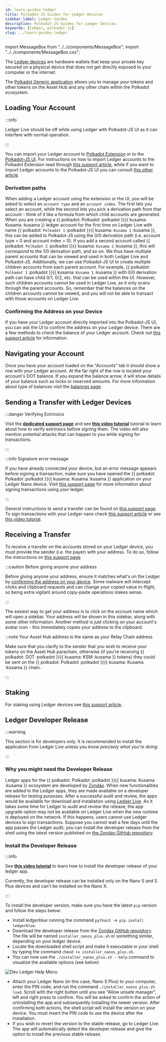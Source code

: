 ```yaml
---
id: learn-guides-ledger
title: Polkadot-JS Guides for Ledger Devices
sidebar_label: Ledger Guides
description: Polkadot-JS Guides for Ledger Devices.
keywords: [ledger, polkadot-js]
slug: ../learn-guides-ledger
---
```


import MessageBox from "../../components/MessageBox"; import "../../components/MessageBox.css";

<MessageBox message="Polkadot-JS is for developers and power users only. If you need help using the
[Polkadot-JS UI](../general/polkadotjs-ui.md), you can contact the
[Polkadot Support Team](https://support.polkadot.network/support/home). For more user-friendly tools
see the [wallets](./wallets-index), [apps](./apps-index) and [dashboard](./dashboards-index) pages." />

The [Ledger devices](../general/ledger.md) are hardware wallets that keep your private key secured
on a physical device that does not get directly exposed to your computer or the internet.

The [Polkadot Generic application](../general/ledger.md#polkadot-generic-app) allows you to manage
your tokens and other tokens on the Asset Hub and any other chain within the Polkadot ecosystem.

## Loading Your Account

:::info

Ledger Live should be off while using Ledger with Polkadot-JS UI as it can interfere with normal
operation.

:::

You can import your Ledger account to [Polkadot Extension](https://polkadot.js.org/extension/) or to
the [Polkadot-JS UI](https://polkadot.js.org/apps/#/explorer). For instructions on how to import
Ledger accounts to the Polkadot Extension read through
[this support article](https://support.polkadot.network/support/solutions/articles/65000175387-how-to-add-your-ledger-through-the-polkadot-extension),
while if you want to import Ledger accounts to the Polkadot-JS UI you can consult
[this other article](https://support.polkadot.network/support/solutions/articles/65000170812-how-to-add-ledger-account-through-the-polkadot-js-ui).

### Derivation paths

When adding a Ledger account using the extension or the UI, you will be asked to select an
`account type` and an `account index`. The first lets you select an account, while the second lets
you pick a derivation path from that account - think of it like a formula from which child accounts
are generated. When you are creating a
{{ polkadot: Polkadot :polkadot }}{{ kusama: Kusama :kusama }} ledger account for the first time on
Ledger Live with name {{ polkadot: `Polkadot 1` :polkadot }}{{ kusama: `Kusama 1` :kusama }}, this
can be added to Polkadot-JS using the 0/0 derivation path (i.e. account type = 0 and account index =
0). If you add a second account called
{{ polkadot: `Polkadot 2` :polkadot }}{{ kusama: `Kusama 2` :kusama }}, this will correspond to the
1/0 derivation path, and so on. We thus have multiple parent accounts that can be viewed and used in
both Ledger Live and Polkadot-JS. Additionally, we can use Polkadot-JS UI to create multiple
children accounts from each parent account. For example,
{{ polkadot: `Polkadot 1` :polkadot }}{{ kusama: `Kusama 1` :kusama }} with 0/0 derivation path can
have child 0/1, 0/2, etc. that can be used within the UI. However, such children accounts cannot be
used in Ledger Live, as it only scans through the parent accounts. So, remember that the balances on
the children accounts cannot be viewed, and you will not be able to transact with those accounts on
Ledger Live.

### Confirming the Address on your Device

If you have your Ledger account directly imported into the Polkadot-JS UI, you can ask the UI to
confirm the address on your Ledger device. There are a few methods to check the balance of your
Ledger account. Check out
[this support article](https://support.polkadot.network/support/solutions/articles/65000169332-where-can-i-see-the-balance-of-my-account-)
for information.

## Navigating your Account

Once you have your account loaded on the "Accounts" tab it should show a row with your Ledger
account. At the far right of the row is located your account's DOT balance. If you expand the
balance arrow, it will show details of your balance such as locks or reserved amounts. For more
information about type of balances visit the
[balances page](./learn-account-balances.md#balance-types-on-polkadot-js).

## Sending a Transfer with Ledger Devices

:::danger Verifying Extrinsics

Visit the
[**dedicated support page**](https://support.polkadot.network/support/solutions/articles/65000179161-how-can-i-verify-what-extrinsic-i-m-signing-#Verify-an-extrinsic-using-Ledger)
and see [**this video tutorial**](https://youtu.be/bxMs-9fBtFk?t=360) tutorial to learn about how to
verify extrinsics before signing them. The video will also mention potential attacks that can happen
to you while signing for transactions.

:::

:::info Signature error message

If you have already connected your device, but an error message appears before signing a
transaction, make sure you have opened the
{{ polkadot: Polkadot :polkadot }}{{ kusama: Kusama :kusama }} application on your Ledger Nano
device. Visit
[this support page](https://support.polkadot.network/support/solutions/articles/65000181994) for
more information about signing transactions using your ledger.

:::

General instructions to send a transfer can be found on
[this support page](https://support.polkadot.network/support/solutions/articles/65000170304-how-to-send-transfer-funds-out-of-your-dot-account-on-the-polkadot-js-ui).
To sign transactions with your Ledger nano check
[this support article](https://support.polkadot.network/support/solutions/articles/65000181994) or
see [this video tutorial](https://youtu.be/gbvrHzr4EDY?t=579).

## Receiving a Transfer

To receive a transfer on the accounts stored on your Ledger device, you must provide the sender
(i.e. the payer) with your address. To do so, follow the instructions on
[this support page](https://support.polkadot.network/support/solutions/articles/65000181866-how-to-receive-dot-to-my-account-on-polkadot-js-ui).

:::caution Before giving anyone your address

Before giving anyone your address, ensure it matches what's on the Ledger by
[confirming the address on your device](#confirming-the-address-on-your-device). Some malware will
intercept clicks and clipboard requests and can change your copied value in-flight, so being extra
vigilant around copy-paste operations makes sense.

:::

The easiest way to get your address is to click on the account name which will open a sidebar. Your
address will be shown in this sidebar, along with some other information. Another method is just
clicking on your account's avatar icon - this immediately copies your address to the clipboard.

:::note Your Asset Hub address is the same as your Relay Chain address

Make sure that you clarify to the sender that you wish to receive your tokens on the Asset Hub
parachain, otherwise (if you're receiving {{ polkadot: DOT :polkadot }}{{ kusama: KSM :kusama }}
tokens) they could be sent on the {{ polkadot: Polkadot :polkadot }}{{ kusama: Kusama :kusama }}
chain.

:::

## Staking

For staking using Ledger devices see
[this support article](https://support.polkadot.network/support/solutions/articles/65000168057-how-do-i-stake-nominate-on-polkadot-).

## Ledger Developer Release

:::warning

This section is for developers only. It is recommended to install the application from Ledger Live
unless you _know precisely what you're doing_.

:::

### Why you might need the Developer Release

Ledger apps for the {{ polkadot: Polkadot :polkadot }}{{ kusama: Kusama :kusama }} ecosystem are
developed by [Zondax](https://zondax.ch/). When new functionalities are added to the Ledger apps,
they are made available on a developer release for testing purposes. After a successful audit and
review, the apps would be available for download and installation using
[Ledger Live](https://www.ledger.com/ledger-live). As it takes some time for Ledger to audit and
review the release, the app upgrade option may not be available on Ledger Live when the new runtime
is deployed on the network. If this happens, users cannot use Ledger devices to sign transactions.
Suppose you cannot wait a few days until the app passes the Ledger audit, you can install the
developer release from the shell using the latest version published on
[the Zondax GitHub repository](https://github.com/Zondax/ledger-polkadot/releases).

### Install the Developer Release

:::info

See [**this video tutorial**](https://youtu.be/4SyVQrlXZ_Q) to learn how to install the developer
release of your ledger app.

Currently, the developer release can be installed only on the Nano S and S Plus devices and can't be
installed on the Nano X.

:::

To install the developer version, make sure you have the latest `pip` version and follow the steps
below:

- Install _ledgerblue_ running the command `python3 -m pip install ledgerblue`.
- Download the developer release from the
  [Zondax GitHub repository](https://github.com/Zondax/ledger-polkadot/releases). The file will be
  named `installer_nanos_plus.sh` or something similar, depending on your ledger device.
- Locate the downloaded shell script and make it executable in your shell by typing the command
  `chmod +x installer_nanos_plus.sh`.
- You can now use the `./installer_nanos_plus.sh --help` command to visualize the available options
  (see below)

![Dev Ledger Help Menu](../assets/ledger-help-menu.png)

- Attach your Ledger Nano (in this case, Nano S Plus) to your computer, enter the PIN code, and run
  the command `./installer_nanos_plus.sh load`. Scroll with the right button until you see "Allow
  unsafe manager", left and right press to confirm. You will be asked to confirm the action of
  uninstalling the app and subsequently installing the newer version. After confirming both actions,
  the shell script will install the version on your device. You must insert the PIN code to use the
  device after the installation.
- If you wish to revert the version to the stable release, go to Ledger Live. The app will
  automatically detect the developer release and give the option to install the previous stable
  release.
